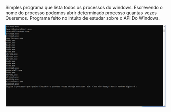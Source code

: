 Simples programa que lista todos os processos do windows.
Escrevendo o nome do processo podemos abrir determinado processo quantas vezes Queremos.
Programa feito no intuito de estudar sobre o API Do Windows.

<img src="img.png">
